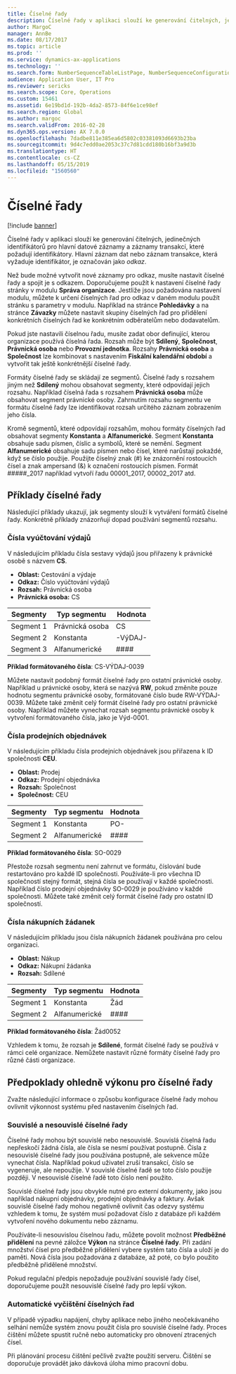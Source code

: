 ```yaml
---
title: Číselné řady
description: Číselné řady v aplikaci slouží ke generování čitelných, jedinečných identifikátorů pro hlavní datové záznamy a záznamy transakcí, které požadují identifikátory.
author: MargoC
manager: AnnBe
ms.date: 08/17/2017
ms.topic: article
ms.prod: ''
ms.service: dynamics-ax-applications
ms.technology: ''
ms.search.form: NumberSequenceTableListPage, NumberSequenceConfiguration
audience: Application User, IT Pro
ms.reviewer: sericks
ms.search.scope: Core, Operations
ms.custom: 15461
ms.assetid: 6e19bd1d-192b-4da2-8573-84f6e1ce98ef
ms.search.region: Global
ms.author: margoc
ms.search.validFrom: 2016-02-28
ms.dyn365.ops.version: AX 7.0.0
ms.openlocfilehash: 7dadbe811e385ea6d5802c03381093d6693b23ba
ms.sourcegitcommit: 9d4c7edd0ae2053c37c7d81cdd180b16bf3a9d3b
ms.translationtype: HT
ms.contentlocale: cs-CZ
ms.lasthandoff: 05/15/2019
ms.locfileid: "1560560"
---
```

# <a name="number-sequences"></a>Číselné řady

[!include [banner](../includes/banner.md)]

Číselné řady v aplikaci slouží ke generování čitelných, jedinečných identifikátorů pro hlavní datové záznamy a záznamy transakcí, které požadují identifikátory. Hlavní záznam dat nebo záznam transakce, která vyžaduje identifikátor, je označován jako *odkaz*.

Než bude možné vytvořit nové záznamy pro odkaz, musíte nastavit číselné řady a spojit je s odkazem. Doporučujeme použít k nastavení číselné řady stránky v modulu **Správa organizace**. Jestliže jsou požadována nastavení modulu, můžete k určení číselných řad pro odkaz v daném modulu použít stránku s parametry v modulu. Například na stránce **Pohledávky** a na stránce **Závazky** můžete nastavit skupiny číselných řad pro přidělení konkrétních číselných řad ke konkrétním odběratelům nebo dodavatelům.

Pokud jste nastavili číselnou řadu, musíte zadat obor definující, kterou organizace používá číselná řada. Rozsah může být **Sdílený**, **Společnost**, **Právnická osoba** nebo **Provozní jednotka**. Rozsahy **Právnická osoba** a **Společnost** lze kombinovat s nastavením **Fiskální kalendářní období** a vytvořit tak ještě konkrétnější číselné řady.

Formáty číselné řady se skládají ze segmentů. Číselné řady s rozsahem jiným než **Sdílený** mohou obsahovat segmenty, které odpovídají jejich rozsahu. Například číselná řada s rozsahem **Právnická osoba** může obsahovat segment právnické osoby. Zahrnutím rozsahu segmentu ve formátu číselné řady lze identifikovat rozsah určitého záznam zobrazením jeho čísla.

Kromě segmentů, které odpovídají rozsahům, mohou formáty číselných řad obsahovat segmenty **Konstanta** a **Alfanumerické**. Segment **Konstanta** obsahuje sadu písmen, číslic a symbolů, které se nemění. Segment **Alfanumerické** obsahuje sadu písmen nebo čísel, které narůstají pokaždé, když se číslo použije. Použijte číselný znak (\#) ke znázornění rostoucích čísel a znak ampersand (&) k označení rostoucích písmen. Formát \#\#\#\#\#\_2017 například vytvoří řadu 00001\_2017, 00002\_2017 atd.

## <a name="number-sequence-examples"></a>Příklady číselné řady

Následující příklady ukazují, jak segmenty slouží k vytváření formátů číselné řady. Konkrétně příklady znázorňují dopad používání segmentů rozsahu.

### <a name="expense-report-numbers"></a>Čísla vyúčtování výdajů

V následujícím příkladu čísla sestavy výdajů jsou přiřazeny k právnické osobě s názvem **CS**.

- **Oblast:** Cestování a výdaje
- **Odkaz:** Číslo vyúčtování výdajů
- **Rozsah:** Právnická osoba
- **Právnická osoba:** CS

| Segmenty  | Typ segmentu | Hodnota     |
|-----------|--------------|-----------|
| Segment 1 | Právnická osoba | CS        |
| Segment 2 | Konstanta     | -VýDAJ- |
| Segment 3 | Alfanumerické | \#\#\#\#  |

**Příklad formátovaného čísla**: CS-VÝDAJ-0039

Můžete nastavit podobný formát číselné řady pro ostatní právnické osoby. Například u právnické osoby, která se nazývá **RW**, pokud změníte pouze hodnotu segmentu právnické osoby, formátované číslo bude RW-VÝDAJ-0039. Můžete také změnit celý formát číselné řady pro ostatní právnické osoby. Například můžete vynechat rozsah segmentu právnické osoby k vytvoření formátovaného čísla, jako je Výd-0001.

### <a name="sales-order-numbers"></a>Čísla prodejních objednávek

V následujícím příkladu čísla prodejních objednávek jsou přiřazena k ID společnosti **CEU**.

- **Oblast:** Prodej
- **Odkaz:** Prodejní objednávka
- **Rozsah:** Společnost
- **Společnost:** CEU

| Segmenty  | Typ segmentu | Hodnota    |
|-----------|--------------|----------|
| Segment 1 | Konstanta     | PO-      |
| Segment 2 | Alfanumerické | \#\#\#\# |

**Příklad formátovaného čísla**: SO-0029

Přestože rozsah segmentu není zahrnut ve formátu, číslování bude restartováno pro každé ID společnosti. Používáte-li pro všechna ID společností stejný formát, stejná čísla se používají v každé společnosti. Například číslo prodejní objednávky SO-0029 je používáno v každé společnosti. Můžete také změnit celý formát číselné řady pro ostatní ID společností.

### <a name="purchase-requisition-numbers"></a>Čísla nákupních žádanek

V následujícím příkladu jsou čísla nákupních žádanek používána pro celou organizaci.

- **Oblast:** Nákup
- **Odkaz:** Nákupní žádanka
- **Rozsah:** Sdílené

| Segmenty  | Typ segmentu | Hodnota    |
|-----------|--------------|----------|
| Segment 1 | Konstanta     | Žád      |
| Segment 2 | Alfanumerické | \#\#\#\# |

**Příklad formátovaného čísla**: Žád0052

Vzhledem k tomu, že rozsah je **Sdílené**, formát číselné řady se používá v rámci celé organizace. Nemůžete nastavit různé formáty číselné řady pro různé části organizace.

## <a name="performance-considerations-for-number-sequences"></a>Předpoklady ohledně výkonu pro číselné řady

Zvažte následující informace o způsobu konfigurace číselné řady mohou ovlivnit výkonnost systému před nastavením číselných řad.

### <a name="continuous-and-non-continuous-number-sequences"></a>Souvislé a nesouvislé číselné řady

Číselné řady mohou být souvislé nebo nesouvislé. Souvislá číselná řadu nepřeskočí žádná čísla, ale čísla se nesmí používat postupně. Čísla z nesouvislé číselné řady jsou používána postupně, ale sekvence může vynechat čísla. Například pokud uživatel zruší transakcí, číslo se vygeneruje, ale nepoužije. V souvislé číselné řadě se toto číslo použije později. V nesouvislé číselné řadě toto číslo není použito.

Souvislé číselné řady jsou obvykle nutné pro externí dokumenty, jako jsou například nákupní objednávky, prodejní objednávky a faktury. Avšak souvislé číselné řady mohou negativně ovlivnit čas odezvy systému vzhledem k tomu, že systém musí požadovat číslo z databáze při každém vytvoření nového dokumentu nebo záznamu.

Používáte-li nesouvislou číselnou řadu, můžete povolit možnost **Předběžné přidělení** na pevné záložce **Výkon** na stránce **Číselné řady**. Při zadání množství čísel pro předběžné přidělení vybere systém tato čísla a uloží je do paměti. Nová čísla jsou požadována z databáze, až poté, co bylo použito předběžně přidělené množství.

Pokud regulační předpis nepožaduje používání souvislé řady čísel, doporučujeme použít nesouvislé číselné řady pro lepší výkon.

### <a name="automatic-cleanup-of-number-sequences"></a>Automatické vyčištění číselných řad

V případě výpadku napájení, chyby aplikace nebo jiného neočekávaného selhání nemůže systém znovu použít čísla pro souvislé číselné řady. Proces čištění můžete spustit ručně nebo automaticky pro obnovení ztracených čísel.

Při plánování procesu čištění pečlivě zvažte použití serveru. Čištění se doporučuje provádět jako dávková úloha mimo pracovní dobu.
